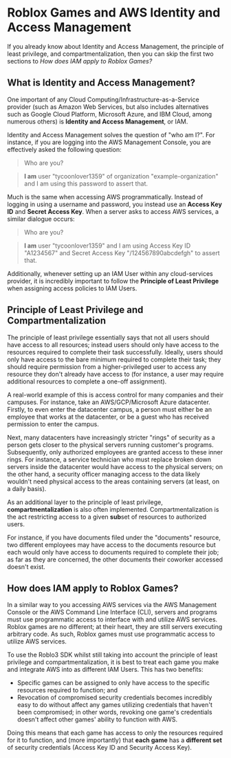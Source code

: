 # Roblox Games and AWS Identity and Access Management

If you already know about Identity and Access Management, the principle of least privilege, and compartmentalization, then you can skip the first two sections to *How does IAM apply to Roblox Games?*

## What is Identity and Access Management?
One important of any Cloud Computing/Infrastructure-as-a-Service provider (such as Amazon Web Services, but also includes alternatives such as Google Cloud Platform, Microsoft Azure, and IBM Cloud, among numerous others) is **Identity and Access Management**, or IAM.

Identity and Access Management solves the question of "who am I?". For instance, if you are logging into the AWS Management Console, you are effectively asked the following question:

> Who are you?

> **I am** user "tycoonlover1359" of organization "example-organization" and I am using this password to assert that.

Much is the same when accessing AWS programmatically. Instead of logging in using a username and password, you instead use an **Access Key ID** and **Secret Access Key**. When a server asks to access AWS services, a similar dialogue occurs:

> Who are you?

> **I am** user "tycoonlover1359" and I am using Access Key ID "A1234567" and Secret Access Key "/124567890abcdefgh" to assert that.

Additionally, whenever setting up an IAM User within any cloud-services provider, it is incredibly important to follow the **Principle of Least Privilege** when assigning access policies to IAM Users.

## Principle of Least Privilege and Compartmentalization
The principle of least privilege essentially says that not all users should have access to all resources; instead users should only have access to the resources required to complete their task successfully. Ideally, users should only have access to the bare minimum required to complete their task; they should require permission from a higher-privileged user to access any resource they don't already have access to (for instance, a user may require additional resources to complete a one-off assignment).

A real-world example of this is access control for many companies and their campuses. For instance, take an AWS/GCP/Microsoft Azure datacenter. Firstly, to even enter the datacenter campus, a person must either be an employee that works at the datacenter, or be a guest who has received permission to enter the campus.

Next, many datacenters have increasingly stricter "rings" of security as a person gets closer to the physical servers running customer's programs. Subsequently, only authorized employees are granted access to these inner rings. For instance, a service technician who must replace broken down servers inside the datacenter would have access to the physical servers; on the other hand, a security officer managing access to the data likely wouldn't need physical access to the areas containing servers (at least, on a daily basis).

As an additional layer to the principle of least privilege, **compartmentalization** is also often implemented. Compartmentalization is the act restricting access to a given **sub**set of resources to authorized users. 

For instance, if you have documents filed under the "documents" resource, two different employees may have access to the documents resource but each would only have access to documents required to complete their job; as far as they are concerned, the other documents their coworker accessed doesn't exist.

## How does IAM apply to Roblox Games?
In a similar way to you accessing AWS services via the AWS Management Console or the AWS Command Line Interface (CLI), servers and programs must use programmatic access to interface with and utilize AWS services. Roblox games are no different; at their heart, they are still servers executing arbitrary code. As such, Roblox games must use programmatic access to utilize AWS services.

To use the Roblo3 SDK whilst still taking into account the principle of least privilege and compartmentalization, it is best to treat each game you make and integrate AWS into as different IAM Users. This has two benefits:

- Specific games can be assigned to only have access to the specific resources required to function; and
- Revocation of compromised security credentials becomes incredibly easy to do without affect any games utilizing credentials that haven't been compromised; in other words, revoking one game's credentials doesn't affect other games' ability to function with AWS.

Doing this means that each game has access to only the resources required for it to function, and (more importantly) that **each game** has a **different set** of security credentials (Access Key ID and Security Access Key).